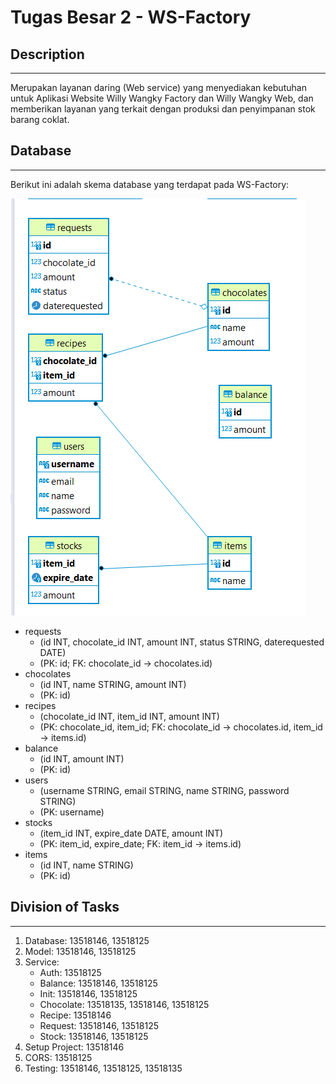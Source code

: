 # Tugas Besar 2 - WS-Factory

## Description

-------
Merupakan layanan daring (Web service) yang menyediakan kebutuhan untuk Aplikasi Website Willy Wangky Factory dan Willy Wangky Web, dan memberikan layanan yang terkait dengan produksi dan penyimpanan stok barang coklat. 

## Database

-------
Berikut ini adalah skema database yang terdapat pada WS-Factory:

![db_schema](docs/images/db_schema.png)

- requests
  * (id INT, chocolate_id INT, amount INT, status STRING, daterequested DATE)
  * (PK: id; FK: chocolate_id -> chocolates.id) 
- chocolates
  * (id INT, name STRING, amount INT)
  * (PK: id)
- recipes
  * (chocolate_id INT, item_id INT, amount INT)
  * (PK: chocolate_id, item_id; FK: chocolate_id -> chocolates.id, item_id -> items.id)
- balance
  * (id INT, amount INT)
  * (PK: id)
- users
  * (username STRING, email STRING, name STRING, password STRING)
  * (PK: username)
- stocks
  * (item_id INT, expire_date DATE, amount INT)
  * (PK: item_id, expire_date; FK: item_id -> items.id)
- items
  * (id INT, name STRING)
  * (PK: id)

<!-- ## Requirements

-------

1. sad
2. sa
3. dsa

## How to Compile

-------

1. sad
2. s
3. ad
4. asd

## How to Run

-------

1. sad
2. s
3. ad
4. asd

## Known Issues

-------

1. sad
2. sad
3. sad
4. sad -->

## Division of Tasks

-------

1. Database: 13518146, 13518125
2. Model: 13518146, 13518125
3. Service:
   - Auth: 13518125
   - Balance: 13518146, 13518125
   - Init: 13518146, 13518125
   - Chocolate: 13518135, 13518146, 13518125
   - Recipe: 13518146
   - Request: 13518146, 13518125
   - Stock: 13518146, 13518125
4. Setup Project: 13518146
5. CORS: 13518125
6. Testing: 13518146, 13518125, 13518135